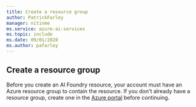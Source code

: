```yaml
---
title: Create a resource group
author: PatrickFarley
manager: nitinme
ms.service: azure-ai-services
ms.topic: include
ms.date: 09/01/2020
ms.author: pafarley
---
```


## Create a resource group

Before you create an AI Foundry resource, your account must have an Azure resource group to contain the resource. If you don't already have a resource group, create one in the [Azure portal](https://portal.azure.com/) before continuing.
